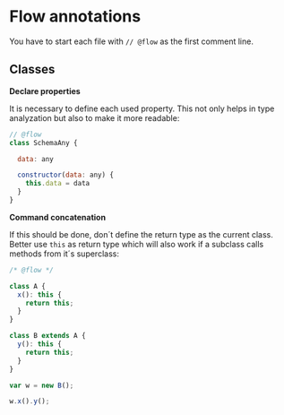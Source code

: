 # Flow annotations

You have to start each file with `// @flow` as the first comment line.


## Classes

__Declare properties__

It is necessary to define each used property. This not only helps in type analyzation
but also to make it more readable:

```js
// @flow
class SchemaAny {

  data: any

  constructor(data: any) {
    this.data = data
  }
}
```

__Command concatenation__

If this should be done, don´t define the return type as the current class. Better
use `this` as return type which will also work if a subclass calls methods from
it´s superclass:

```js
/* @flow */

class A {
  x(): this {
    return this;
  }
}

class B extends A {
  y(): this {
    return this;
  }
}

var w = new B();

w.x().y();
```
